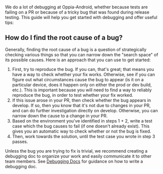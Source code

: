 We do a lot of debugging at Oppia-Android, whether because tests are failing on a PR or because of a tricky bug that was found during release testing. This guide will help you get started with debugging and offer useful tips:

## How do I find the root cause of a bug?

Generally, finding the root cause of a bug is a question of strategically checking various things so that you can narrow down the "search space" of its possible causes. Here is an approach that you can use to get started:

1. First, try to reproduce the bug. If you can, that's great; that means you have a way to check whether your fix works. Otherwise, see if you can figure out what circumstances cause the bug to appear (is it on a particular device, does it happen only on either the prod or dev build, etc.). This is important because you will need to find a way to reliably reproduce the bug, in order to test whether your fix worked.
2. If this issue arose in your PR, then check whether the bug appears in develop. If so, then you know that it's not due to changes in your PR, and can do further investigation directly on develop. Otherwise, you can narrow down the cause to a change in your PR.
3. Based on the environment you've identified in steps 1 + 2, write a test case which the bug causes to fail (if one doesn't already exist). This gives you an automatic way to check whether or not the bug is fixed.
4. Then, work towards the solution, until the test case you wrote in step 3 passes.

Unless the bug you are trying to fix is trivial, we recommend creating a debugging doc to organize your work and easily communicate it to other team members. See [Debugging Docs](https://github.com/oppia/oppia-android/wiki/Debugging-Docs) for guidance on how to write a debugging doc.
